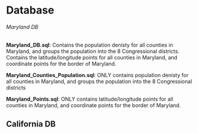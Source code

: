 # Database
###### Maryland DB

**Maryland_DB.sql**: Contains the population denisty for all counties in Maryland, and groups the population into the 8 Congressional districts. Contains the latitude/longitude points for all counties in Maryland, and coordinate points for the border of Maryland.

**Maryland_Counties_Population.sql**: ONLY contains population denisty for all counties in Maryland, and groups the population into the 8 Congressional districts

**Maryland_Points.sql**: ONLY contains latitude/longitude points for all counties in Maryland, and coordinate points for the border of Maryland.

## California DB
